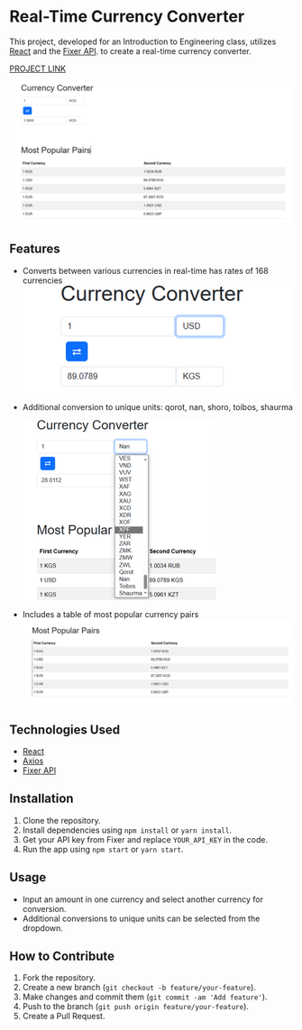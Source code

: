# Real-Time Currency Converter

This project, developed for an Introduction to Engineering class, utilizes [React](https://reactjs.org/) and the [Fixer API](https://fixer.io/). to create a real-time currency converter.

[PROJECT LINK ](https://finalfrontendcurrencyexchange.netlify.app/)

![Main Page](https://github.com/kaydurgu/final_frontend/blob/main/public/pics/main.page.PNG)

## Features

- Converts between various currencies in real-time has rates of 168 currencies
   ![Currency Converter](https://github.com/kaydurgu/final_frontend/blob/main/public/pics/curr%20converter.PNG)
  
- Additional conversion to unique units: qorot, nan, shoro, toibos, shaurma
  
  ![Additional units](https://github.com/kaydurgu/final_frontend/blob/main/public/pics/additional%20units.PNG)
  
- Includes a table of most popular currency pairs
  ![table](https://github.com/kaydurgu/final_frontend/blob/main/public/pics/most%20popular%20pairs.PNG)
## Technologies Used

- [React](https://reactjs.org/)
- [Axios](https://github.com/axios/axios)
- [Fixer API](https://fixer.io/)

## Installation

1. Clone the repository.
2. Install dependencies using `npm install` or `yarn install`.
3. Get your API key from Fixer and replace `YOUR_API_KEY` in the code.
4. Run the app using `npm start` or `yarn start`.

## Usage

- Input an amount in one currency and select another currency for conversion.
- Additional conversions to unique units can be selected from the dropdown.

## How to Contribute

1. Fork the repository.
2. Create a new branch (`git checkout -b feature/your-feature`).
3. Make changes and commit them (`git commit -am 'Add feature'`).
4. Push to the branch (`git push origin feature/your-feature`).
5. Create a Pull Request.
